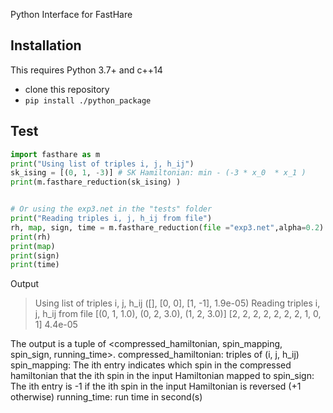Python Interface for FastHare

Installation
------------
This requires Python 3.7+ and c++14

 - clone this repository
 - `pip install ./python_package`

Test
---------

```python
import fasthare as m
print("Using list of triples i, j, h_ij")
sk_ising = [(0, 1, -3)] # SK Hamiltonian: min - (-3 * x_0  * x_1 )
print(m.fasthare_reduction(sk_ising) )


# Or using the exp3.net in the "tests" folder
print("Reading triples i, j, h_ij from file")
rh, map, sign, time = m.fasthare_reduction(file ="exp3.net",alpha=0.2)
print(rh) 
print(map)
print(sign)
print(time)
```
Output

>Using list of triples i, j, h_ij
>([], [0, 0], [1, -1], 1.9e-05)
>Reading triples i, j, h_ij from file
>[(0, 1, 1.0), (0, 2, 3.0), (1, 2, 3.0)]
>[2, 2, 2, 2, 2, 2, 2, 1, 0, 1]
>4.4e-05

The output is a tuple of <compressed_hamiltonian, spin_mapping, spin_sign, running_time>.
compressed_hamiltonian: triples of (i, j, h_ij)
spin_mapping: The ith entry indicates which spin in the compressed hamiltonian that the ith spin in the input Hamiltonian mapped to
spin_sign: The ith entry is -1 if the ith spin in the input Hamiltonian is reversed (+1 otherwise)
running_time: run time in second(s)



